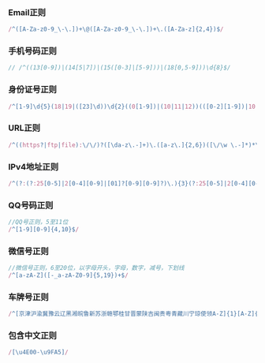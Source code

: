 ### Email正则

```js
/^([A-Za-z0-9_\-\.])+\@([A-Za-z0-9_\-\.])+\.([A-Za-z]{2,4})$/
```

### 手机号码正则

```js
// /^((13[0-9])|(14[5|7])|(15([0-3]|[5-9]))|(18[0,5-9]))\d{8}$/
```

### 身份证号正则

```js
/^[1-9]\d{5}(18|19|([23]\d))\d{2}((0[1-9])|(10|11|12))(([0-2][1-9])|10|20|30|31)\d{3}[0-9Xx]$/
```

### URL正则

```js
/^((https?|ftp|file):\/\/)?([\da-z\.-]+)\.([a-z\.]{2,6})([\/\w \.-]*)*\/?$/
```

### IPv4地址正则

```js
/^(?:(?:25[0-5]|2[0-4][0-9]|[01]?[0-9][0-9]?)\.){3}(?:25[0-5]|2[0-4][0-9]|[01]?[0-9][0-9]?)$/
```

### QQ号码正则

```js
//QQ号正则，5至11位
/^[1-9][0-9]{4,10}$/
```

### 微信号正则

```js
//微信号正则，6至20位，以字母开头，字母，数字，减号，下划线
/^[a-zA-Z]([-_a-zA-Z0-9]{5,19})+$/
```

### 车牌号正则

```js
/^[京津沪渝冀豫云辽黑湘皖鲁新苏浙赣鄂桂甘晋蒙陕吉闽贵粤青藏川宁琼使领A-Z]{1}[A-Z]{1}[A-Z0-9]{4}[A-Z0-9挂学警港澳]{1}$/
```

### 包含中文正则

```js
/[\u4E00-\u9FA5]/
```
